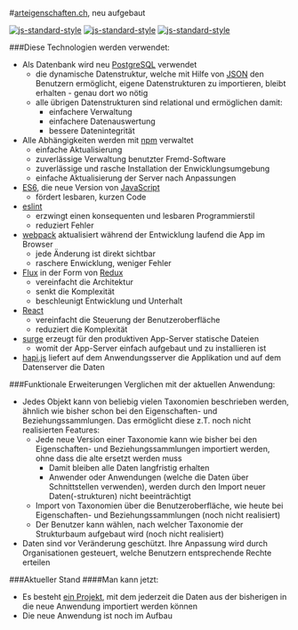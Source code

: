 #[arteigenschaften.ch](http://arteigenschaften.ch), neu aufgebaut
 
[![js-standard-style](https://img.shields.io/badge/code%20style-standard-brightgreen.svg)](https://github.com/feross/standard)
[![js-standard-style](https://img.shields.io/badge/license-ISC-brightgreen.svg)](https://github.com/barbalex/gs/blob/master/license.md)
[![js-standard-style](https://david-dm.org/barbalex/ae.svg)](https://david-dm.org/barbalex/ae)

###Diese Technologien werden verwendet:

- Als Datenbank wird neu [PostgreSQL](https://www.postgresql.org) verwendet
  - die dynamische Datenstruktur, welche mit Hilfe von [JSON](https://de.wikipedia.org/wiki/JavaScript_Object_Notation) den Benutzern ermöglicht, eigene Datenstrukturen zu importieren, bleibt erhalten - genau dort wo nötig
  - alle übrigen Datenstrukturen sind relational und ermöglichen damit:
     - einfachere Verwaltung
     - einfachere Datenauswertung
     - bessere Datenintegrität
- Alle Abhängigkeiten werden mit [npm](https://www.npmjs.com) verwaltet
  - einfache Aktualisierung
  - zuverlässige Verwaltung benutzter Fremd-Software
  - zuverlässige und rasche Installation der Enwicklungsumgebung
  - einfache Aktualisierung der Server nach Anpassungen
- [ES6](https://github.com/lukehoban/es6features), die neue Version von [JavaScript](http://en.wikipedia.org/wiki/JavaScript)
  - fördert lesbaren, kurzen Code
- [eslint](http://eslint.org)
  - erzwingt einen konsequenten und lesbaren Programmierstil
  - reduziert Fehler
- [webpack](http://webpack.github.io) aktualisiert während der Entwicklung laufend die App im Browser
  - jede Änderung ist direkt sichtbar
  - raschere Enwicklung, weniger Fehler
- [Flux](http://facebook.github.io/flux) in der Form von [Redux](https://github.com/reactjs/redux)
  - vereinfacht die Architektur
  - senkt die Komplexität
  - beschleunigt Entwicklung und Unterhalt
- [React](https://facebook.github.io/react/index.html)
  - vereinfacht die Steuerung der Benutzeroberfläche
  - reduziert die Komplexität
- [surge](https://surge.sh) erzeugt für den produktiven App-Server statische Dateien
  - womit der App-Server einfach aufgebaut und zu installieren ist
- [hapi.js](http://hapijs.com) liefert auf dem Anwendungsserver die Applikation und auf dem Datenserver die Daten

###Funktionale Erweiterungen
Verglichen mit der aktuellen Anwendung:

- Jedes Objekt kann von beliebig vielen Taxonomien beschrieben werden, ähnlich wie bisher schon bei den Eigenschaften- und Beziehungssammlungen. Das ermöglicht diese z.T. noch nicht realisierten Features:
  - Jede neue Version einer Taxonomie kann wie bisher bei den Eigenschaften- und Beziehungssammlungen importiert werden, ohne dass die alte ersetzt werden muss
     - Damit bleiben alle Daten langfristig erhalten 
     - Anwender oder Anwendungen (welche die Daten über Schnittstellen verwenden), werden durch den Import neuer Daten(-strukturen) nicht beeinträchtigt 
  - Import von Taxonomien über die Benutzeroberfläche, wie heute bei Eigenschaften- und Beziehungssammlungen (noch nicht realisiert)
  - Der Benutzer kann wählen, nach welcher Taxonomie der Strukturbaum aufgebaut wird (noch nicht realisiert)
- Daten sind vor Veränderung geschützt. Ihre Anpassung wird durch Organisationen gesteuert, welche Benutzern entsprechende Rechte erteilen

###Aktueller Stand
####Man kann jetzt:

- Es besteht [ein Projekt](https://github.com/barbalex/ae_import), mit dem jederzeit die Daten aus der bisherigen in die neue Anwendung importiert werden können
- Die neue Anwendung ist noch im Aufbau
